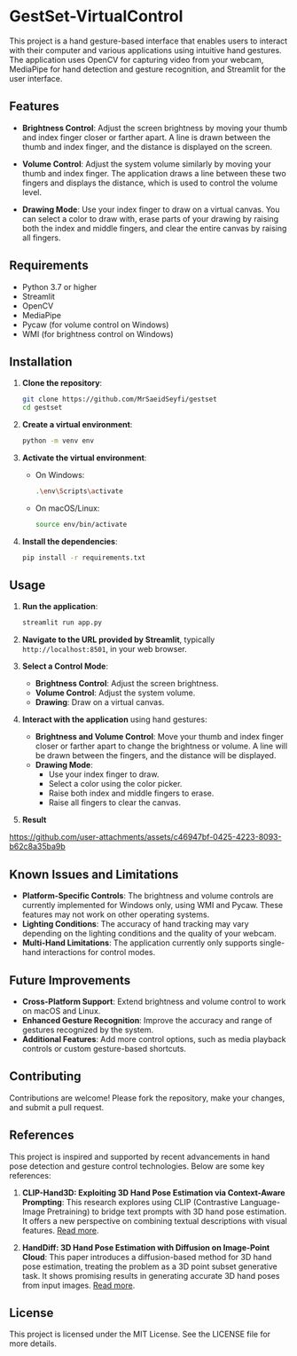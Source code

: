 
# GestSet-VirtualControl

This project is a hand gesture-based interface that enables users to interact with their computer and various applications using intuitive hand gestures. The application uses OpenCV for capturing video from your webcam, MediaPipe for hand detection and gesture recognition, and Streamlit for the user interface.

## Features

- **Brightness Control**: Adjust the screen brightness by moving your thumb and index finger closer or farther apart. A line is drawn between the thumb and index finger, and the distance is displayed on the screen.
  
- **Volume Control**: Adjust the system volume similarly by moving your thumb and index finger. The application draws a line between these two fingers and displays the distance, which is used to control the volume level.

- **Drawing Mode**: Use your index finger to draw on a virtual canvas. You can select a color to draw with, erase parts of your drawing by raising both the index and middle fingers, and clear the entire canvas by raising all fingers.

## Requirements

- Python 3.7 or higher
- Streamlit
- OpenCV
- MediaPipe
- Pycaw (for volume control on Windows)
- WMI (for brightness control on Windows)

## Installation

1. **Clone the repository**:

    ```bash
    git clone https://github.com/MrSaeidSeyfi/gestset
    cd gestset
    ```

2. **Create a virtual environment**:

    ```bash
    python -m venv env
    ```

3. **Activate the virtual environment**:

    - On Windows:

      ```bash
      .\env\Scripts\activate
      ```

    - On macOS/Linux:

      ```bash
      source env/bin/activate
      ```

4. **Install the dependencies**:

    ```bash
    pip install -r requirements.txt
    ```

## Usage

1. **Run the application**:

    ```bash
    streamlit run app.py
    ```

2. **Navigate to the URL provided by Streamlit**, typically `http://localhost:8501`, in your web browser.

3. **Select a Control Mode**:

    - **Brightness Control**: Adjust the screen brightness.
    - **Volume Control**: Adjust the system volume.
    - **Drawing**: Draw on a virtual canvas.

4. **Interact with the application** using hand gestures:
    - **Brightness and Volume Control**: Move your thumb and index finger closer or farther apart to change the brightness or volume. A line will be drawn between the fingers, and the distance will be displayed.
    - **Drawing Mode**:
        - Use your index finger to draw.
        - Select a color using the color picker.
        - Raise both index and middle fingers to erase.
        - Raise all fingers to clear the canvas.

5. **Result**


https://github.com/user-attachments/assets/c46947bf-0425-4223-8093-b62c8a35ba9b



## Known Issues and Limitations

- **Platform-Specific Controls**: The brightness and volume controls are currently implemented for Windows only, using WMI and Pycaw. These features may not work on other operating systems.
- **Lighting Conditions**: The accuracy of hand tracking may vary depending on the lighting conditions and the quality of your webcam.
- **Multi-Hand Limitations**: The application currently only supports single-hand interactions for control modes.

## Future Improvements

- **Cross-Platform Support**: Extend brightness and volume control to work on macOS and Linux.
- **Enhanced Gesture Recognition**: Improve the accuracy and range of gestures recognized by the system.
- **Additional Features**: Add more control options, such as media playback controls or custom gesture-based shortcuts.

## Contributing

Contributions are welcome! Please fork the repository, make your changes, and submit a pull request.


## References

This project is inspired and supported by recent advancements in hand pose detection and gesture control technologies. Below are some key references:

1. **CLIP-Hand3D: Exploiting 3D Hand Pose Estimation via Context-Aware Prompting**: This research explores using CLIP (Contrastive Language-Image Pretraining) to bridge text prompts with 3D hand pose estimation. It offers a new perspective on combining textual descriptions with visual features. [Read more](https://arxiv.org/abs/2309.16140).

2. **HandDiff: 3D Hand Pose Estimation with Diffusion on Image-Point Cloud**: This paper introduces a diffusion-based method for 3D hand pose estimation, treating the problem as a 3D point subset generative task. It shows promising results in generating accurate 3D hand poses from input images. [Read more](https://arxiv.org/abs/2404.03159).


## License

This project is licensed under the MIT License. See the LICENSE file for more details.



